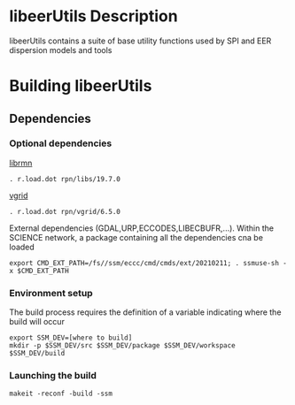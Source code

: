# libeerUtils Description

libeerUtils contains a suite of base utility functions used by SPI and EER dispersion models and tools

# Building libeerUtils

## Dependencies

### Optional dependencies
[librmn](https://gitlab.science.gc.ca/RPN-SI/librmn)
```shell
. r.load.dot rpn/libs/19.7.0
```
[vgrid](https://gitlab.science.gc.ca/RPN-SI/vgrid)
```shell
. r.load.dot rpn/vgrid/6.5.0
```
External dependencies (GDAL,URP,ECCODES,LIBECBUFR,...). Within the SCIENCE network, a package containing all the dependencies cna be loaded
```shell
export CMD_EXT_PATH=/fs//ssm/eccc/cmd/cmds/ext/20210211; . ssmuse-sh -x $CMD_EXT_PATH
```

### Environment setup
The build process requires the definition of a variable indicating where the build will occur
```shell
export SSM_DEV=[where to build]
mkdir -p $SSM_DEV/src $SSM_DEV/package $SSM_DEV/workspace $SSM_DEV/build
```

### Launching the build
```shell
makeit -reconf -build -ssm
```
